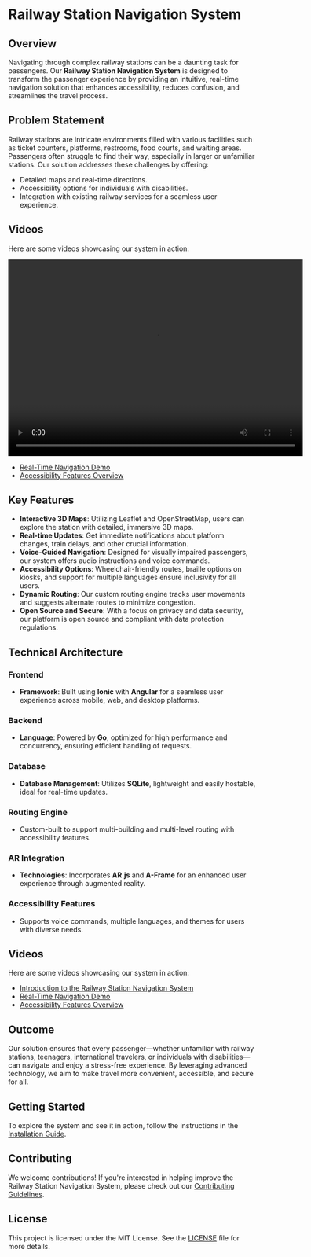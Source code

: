 # Railway Station Navigation System

## Overview

Navigating through complex railway stations can be a daunting task for passengers. Our **Railway Station Navigation System** is designed to transform the passenger experience by providing an intuitive, real-time navigation solution that enhances accessibility, reduces confusion, and streamlines the travel process.

## Problem Statement

Railway stations are intricate environments filled with various facilities such as ticket counters, platforms, restrooms, food courts, and waiting areas. Passengers often struggle to find their way, especially in larger or unfamiliar stations. Our solution addresses these challenges by offering:

- Detailed maps and real-time directions.
- Accessibility options for individuals with disabilities.
- Integration with existing railway services for a seamless user experience.

## Videos

Here are some videos showcasing our system in action:

<video width="600" height="400" controls autoplay>
  <source src="https://github.com/gopal-chaudhary/Indoor-Navigation/blob/main/public/WhatsApp%20Video%202024-09-18%20at%2010.28.54%20AM.mp4" type="video/mp4">
  Your browser does not support the video tag.
</video>

- [Real-Time Navigation Demo](link_to_video2)
- [Accessibility Features Overview](link_to_video3)

## Key Features

- **Interactive 3D Maps**: Utilizing Leaflet and OpenStreetMap, users can explore the station with detailed, immersive 3D maps.
- **Real-time Updates**: Get immediate notifications about platform changes, train delays, and other crucial information.
- **Voice-Guided Navigation**: Designed for visually impaired passengers, our system offers audio instructions and voice commands.
- **Accessibility Options**: Wheelchair-friendly routes, braille options on kiosks, and support for multiple languages ensure inclusivity for all users.
- **Dynamic Routing**: Our custom routing engine tracks user movements and suggests alternate routes to minimize congestion.
- **Open Source and Secure**: With a focus on privacy and data security, our platform is open source and compliant with data protection regulations.

## Technical Architecture

### Frontend

- **Framework**: Built using **Ionic** with **Angular** for a seamless user experience across mobile, web, and desktop platforms.

### Backend

- **Language**: Powered by **Go**, optimized for high performance and concurrency, ensuring efficient handling of requests.

### Database

- **Database Management**: Utilizes **SQLite**, lightweight and easily hostable, ideal for real-time updates.

### Routing Engine

- Custom-built to support multi-building and multi-level routing with accessibility features.

### AR Integration

- **Technologies**: Incorporates **AR.js** and **A-Frame** for an enhanced user experience through augmented reality.

### Accessibility Features

- Supports voice commands, multiple languages, and themes for users with diverse needs.

## Videos

Here are some videos showcasing our system in action:

- [Introduction to the Railway Station Navigation System]([link_to_video1](https://github.com/gopal-chaudhary/Indoor-Navigation/blob/main/public/WhatsApp%20Video%202024-09-18%20at%2010.28.54%20AM.mp4))
- [Real-Time Navigation Demo](link_to_video2)
- [Accessibility Features Overview](link_to_video3)

## Outcome

Our solution ensures that every passenger—whether unfamiliar with railway stations, teenagers, international travelers, or individuals with disabilities—can navigate and enjoy a stress-free experience. By leveraging advanced technology, we aim to make travel more convenient, accessible, and secure for all.

## Getting Started

To explore the system and see it in action, follow the instructions in the [Installation Guide](link_to_installation_guide).

## Contributing

We welcome contributions! If you're interested in helping improve the Railway Station Navigation System, please check out our [Contributing Guidelines](link_to_contributing_guidelines).

## License

This project is licensed under the MIT License. See the [LICENSE](LICENSE) file for more details.
